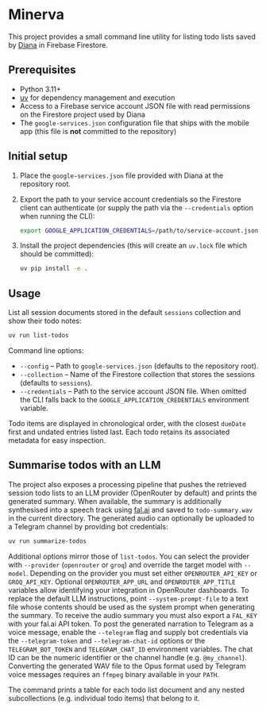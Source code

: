 # Minerva

This project provides a small command line utility for listing todo lists saved by
[Diana](https://github.com/fcrescio/Diana) in Firebase Firestore.

## Prerequisites

* Python 3.11+
* [uv](https://docs.astral.sh/uv/) for dependency management and execution
* Access to a Firebase service account JSON file with read permissions on the
  Firestore project used by Diana
* The `google-services.json` configuration file that ships with the mobile app
  (this file is **not** committed to the repository)

## Initial setup

1. Place the `google-services.json` file provided with Diana at the repository root.
2. Export the path to your service account credentials so the Firestore client can
   authenticate (or supply the path via the `--credentials` option when running the
   CLI):

   ```bash
   export GOOGLE_APPLICATION_CREDENTIALS=/path/to/service-account.json
   ```
3. Install the project dependencies (this will create an `uv.lock` file which should be
   committed):

   ```bash
   uv pip install -e .
   ```

## Usage

List all session documents stored in the default `sessions` collection and show their todo notes:

```bash
uv run list-todos
```

Command line options:

* `--config` – Path to `google-services.json` (defaults to the repository root).
* `--collection` – Name of the Firestore collection that stores the sessions
  (defaults to `sessions`).
* `--credentials` – Path to the service account JSON file. When omitted the CLI falls
  back to the `GOOGLE_APPLICATION_CREDENTIALS` environment variable.

Todo items are displayed in chronological order, with the closest `dueDate` first
and undated entries listed last. Each todo retains its associated metadata for
easy inspection.

## Summarise todos with an LLM

The project also exposes a processing pipeline that pushes the retrieved session
todo lists to an LLM provider (OpenRouter by default) and prints the generated
summary. When available, the summary is additionally synthesised into a speech
track using [fal.ai](https://fal.ai) and saved to `todo-summary.wav` in the
current directory. The generated audio can optionally be uploaded to a Telegram
channel by providing bot credentials:

```bash
uv run summarize-todos
```

Additional options mirror those of `list-todos`. You can select the provider with
`--provider` (`openrouter` or `groq`) and override the target model with
`--model`. Depending on the provider you must set either `OPENROUTER_API_KEY` or
`GROQ_API_KEY`. Optional `OPENROUTER_APP_URL` and `OPENROUTER_APP_TITLE`
variables allow identifying your integration in OpenRouter dashboards. To
replace the default LLM instructions, point `--system-prompt-file` to a text file
whose contents should be used as the system prompt when generating the summary.
To receive the audio summary you must also export a `FAL_KEY` with your fal.ai API
token. To post the generated narration to Telegram as a voice message, enable the
`--telegram` flag and supply bot credentials via the `--telegram-token` and
`--telegram-chat-id` options or the `TELEGRAM_BOT_TOKEN` and `TELEGRAM_CHAT_ID`
environment variables. The chat ID can be the numeric identifier or the channel
handle (e.g. `@my_channel`). Converting the generated WAV file to the Opus
format used by Telegram voice messages requires an `ffmpeg` binary available in
your `PATH`.

The command prints a table for each todo list document and any nested subcollections
(e.g. individual todo items) that belong to it.
